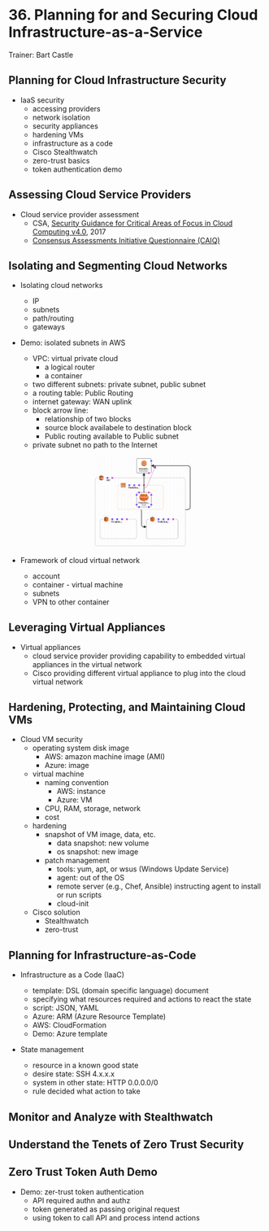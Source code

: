 # 36. Planning for and Securing Cloud Infrastructure-as-a-Service

Trainer: Bart Castle



## Planning for Cloud Infrastructure Security

- IaaS security
  - accessing providers
  - network isolation
  - security appliances
  - hardening VMs
  - infrastructure as a code
  - Cisco Stealthwatch
  - zero-trust basics
  - token authentication demo


## Assessing Cloud Service Providers

- Cloud service provider assessment
  - CSA, [Security Guidance for Critical Areas of Focus in Cloud Computing v4.0](https://cloudsecurityalliance.org/download/artifacts/security-guidance-v4/), 2017
  - [Consensus Assessments Initiative Questionnaire (CAIQ)](https://cloudsecurityalliance.org/group/consensus-assessments/#_overview)


## Isolating and Segmenting Cloud Networks

- Isolating cloud networks
  - IP
  - subnets
  - path/routing
  - gateways


- Demo: isolated subnets in AWS
  - VPC: virtual private cloud
    - a logical router
    - a container
  - two different subnets: private subnet, public subnet
  - a routing table: Public Routing
  - internet gateway: WAN uplink
  - block arrow line:
    - relationship of two blocks
    - source block availabele to destination block
    - Public routing available to Public subnet
  - private subnet no path to the Internet

  <figure style="margin: 0.5em; display: flex; justify-content: center; align-items: center;">
    <img style="margin: 0.1em; padding-top: 0.5em; width: 20vw;"
      onclick= "window.open('page')"
      src    = "img/36-aws.png"
      alt    = "Example cloud network of AWS"
      title  = "Example cloud network of AWS"
    />
  </figure>


- Framework of cloud virtual network
  - account
  - container - virtual machine
  - subnets
  - VPN to other container


## Leveraging Virtual Appliances

- Virtual appliances
  - cloud service provider providing capability to embedded virtual appliances in the virtual network
  - Cisco providing different virtual appliance to plug into the cloud virtual network 


## Hardening, Protecting, and Maintaining Cloud VMs

- Cloud VM security
  - operating system disk image
    - AWS: amazon machine image (AMI)
    - Azure: image
  - virtual machine
    - naming convention
      - AWS: instance
      - Azure: VM
    - CPU, RAM, storage, network
    - cost
  - hardening
    - snapshot of VM image, data, etc.
      - data snapshot: new volume
      - os snapshot: new image
    - patch management
      - tools: yum, apt, or wsus (Windows Update Service)
      - agent: out of the OS
      - remote server (e.g., Chef, Ansible) instructing agent to install or run scripts
      - cloud-init
  - Cisco solution
    - Stealthwatch
    - zero-trust


## Planning for Infrastructure-as-Code

- Infrastructure as a Code (IaaC)
  - template: DSL (domain specific language) document
  - specifying what resources required and actions to react the state
  - script: JSON, YAML
  - Azure: ARM (Azure Resource Template)
  - AWS: CloudFormation
  - Demo: Azure template


- State management
  - resource in a known good state
  - desire state: SSH 4.x.x.x
  - system in other state: HTTP 0.0.0.0/0
  - rule decided what action to take



## Monitor and Analyze with Stealthwatch




## Understand the Tenets of Zero Trust Security




## Zero Trust Token Auth Demo

- Demo: zer-trust token authentication
  - API required authn and authz
  - token generated as passing original request
  - using token to call API and process intend actions





